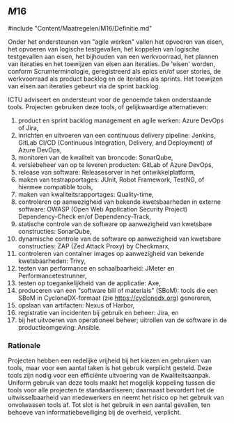 ## $M16$

#include "Content/Maatregelen/M16/Definitie.md"

Onder het ondersteunen van "agile werken" vallen het opvoeren van eisen, het opvoeren van logische testgevallen, het koppelen van logische testgevallen aan eisen, het bijhouden van een werkvoorraad, het plannen van iteraties en het toewijzen van eisen aan iteraties. De 'eisen' worden, conform Scrumterminologie, geregistreerd als epics en/of user stories, de werkvoorraad als product backlog en de iteraties als sprints. Het toewijzen van eisen aan iteraties gebeurt via de sprint backlog.

ICTU adviseert en ondersteunt voor de genoemde taken onderstaande tools. Projecten gebruiken deze tools, of gelijkwaardige alternatieven:

1. product en sprint backlog management en agile werken: Azure DevOps of Jira,
2. inrichten en uitvoeren van een continuous delivery pipeline: Jenkins, GitLab CI/CD (Continuous Integration, Delivery, and Deployment) of Azure DevOps,
3. monitoren van de kwaliteit van broncode: SonarQube,
4. versiebeheer van op te leveren producten: GitLab of Azure DevOps,
5. release van software: Releaseserver in het ontwikkelplatform,
6. maken van testrapportages: JUnit, Robot Framework, TestNG, of hiermee compatible tools,
7. maken van kwaliteitsrapportages: Quality-time,
8. controleren op aanwezigheid van bekende kwetsbaarheden in externe software: OWASP (Open Web Application Security Project) Dependency-Check en/of Dependency-Track,
9. statische controle van de software op aanwezigheid van kwetsbare constructies: SonarQube,
10. dynamische controle van de software op aanwezigheid van kwetsbare constructies: ZAP (Zed Attack Proxy) by Checkmarx,
11. controleren van container images op aanwezigheid van bekende kwetsbaarheden: Trivy,
12. testen van performance en schaalbaarheid: JMeter en Performancetestrunner,
13. testen op toegankelijkheid van de applicatie: Axe,
14. produceren van een "software bill of materials" (SBoM): tools die een SBoM in CycloneDX-formaat (zie https://cyclonedx.org) genereren,
15. opslaan van artifacten: Nexus of Harbor,
16. registratie van incidenten bij gebruik en beheer: Jira, en
17. bij het uitvoeren van operationeel beheer; uitrollen van de software in de productieomgeving: Ansible.

### Rationale

Projecten hebben een redelijke vrijheid bij het kiezen en gebruiken van tools, maar voor een aantal taken is het gebruik verplicht gesteld. Deze tools zijn nodig voor een efficiënte uitvoering van de Kwaliteitsaanpak. Uniform gebruik van deze tools maakt het mogelijk koppeling tussen die tools voor alle projecten te standaardiseren; daarnaast bevordert het de uitwisselbaarheid van medewerkers en neemt het risico op het gebruik van onvolwassen tools af. Tot slot is het gebruik in een aantal gevallen, ten behoeve van informatiebeveiliging bij de overheid, verplicht.
